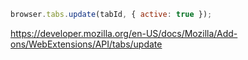 ```javascript
browser.tabs.update(tabId, { active: true });
```
https://developer.mozilla.org/en-US/docs/Mozilla/Add-ons/WebExtensions/API/tabs/update
